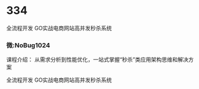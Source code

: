 # 334
全流程开发 GO实战电商网站高并发秒杀系统
### 微:NoBug1024 


课程介绍：
从需求分析到性能优化，一站式掌握“秒杀”类应用架构思维和解决方案

全流程开发 GO实战电商网站高并发秒杀系统
